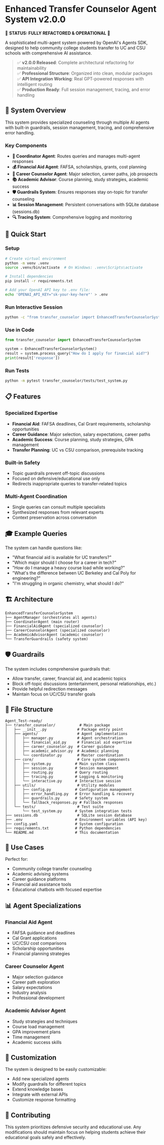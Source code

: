 # Enhanced Transfer Counselor Agent System v2.0.0

🚀 **STATUS: FULLY REFACTORED & OPERATIONAL** 🚀

A sophisticated multi-agent system powered by OpenAI's Agents SDK, designed to help community college students transfer to UC and CSU schools with comprehensive AI assistance.

> ✅ **v2.0.0 Released**: Complete architectural refactoring for maintainability  
> ✅ **Professional Structure**: Organized into clean, modular packages  
> ✅ **API Integration Working**: Real GPT-powered responses with intelligent routing  
> ✅ **Production Ready**: Full session management, tracing, and error handling  

## 🎯 System Overview

This system provides specialized counseling through multiple AI agents with built-in guardrails, session management, tracing, and comprehensive error handling.

### Key Components

- **🤖 Coordinator Agent**: Routes queries and manages multi-agent responses
- **💰 Financial Aid Agent**: FAFSA, scholarships, grants, cost planning
- **💼 Career Counselor Agent**: Major selection, career paths, job prospects
- **📚 Academic Advisor**: Course planning, study strategies, academic success
- **🛡️ Guardrails System**: Ensures responses stay on-topic for transfer counseling
- **📊 Session Management**: Persistent conversations with SQLite database (sessions.db)
- **🔍 Tracing System**: Comprehensive logging and monitoring

## 🚀 Quick Start

### Setup
```bash
# Create virtual environment
python -m venv .venv
source .venv/bin/activate  # On Windows: .venv\Scripts\activate

# Install dependencies
pip install -r requirements.txt

# Add your OpenAI API key to .env file:
echo 'OPENAI_API_KEY="sk-your-key-here"' > .env
```

### Run Interactive Session
```bash
python -c "from transfer_counselor import EnhancedTransferCounselorSystem; system = EnhancedTransferCounselorSystem(); system.interactive_session()"
```

### Use in Code
```python
from transfer_counselor import EnhancedTransferCounselorSystem

system = EnhancedTransferCounselorSystem()
result = system.process_query("How do I apply for financial aid?")
print(result['response'])
```

### Run Tests
```bash
python -m pytest transfer_counselor/tests/test_system.py
```

## 📋 Features

### Specialized Expertise
- **Financial Aid**: FAFSA deadlines, Cal Grant requirements, scholarship opportunities
- **Career Guidance**: Major selection, salary expectations, career paths
- **Academic Success**: Course planning, study strategies, GPA management
- **Transfer Planning**: UC vs CSU comparison, prerequisite tracking

### Built-in Safety
- Topic guardrails prevent off-topic discussions
- Focused on defensive/educational use only
- Redirects inappropriate queries to transfer-related topics

### Multi-Agent Coordination
- Single queries can consult multiple specialists
- Synthesized responses from relevant experts
- Context preservation across conversation

## 🎓 Example Queries

The system can handle questions like:
- "What financial aid is available for UC transfers?"
- "Which major should I choose for a career in tech?"
- "How do I manage a heavy course load while working?"
- "What's the difference between UC Berkeley and Cal Poly for engineering?"
- "I'm struggling in organic chemistry, what should I do?"

## 🏗️ Architecture

```
EnhancedTransferCounselorSystem
├── AgentManager (orchestrates all agents)
├── CoordinatorAgent (main router)
├── FinancialAidAgent (specialized counselor)
├── CareerCounselorAgent (specialized counselor)
├── AcademicAdvisorAgent (academic counselor)
└── TransferGuardrails (safety system)
```

## 🛡️ Guardrails

The system includes comprehensive guardrails that:
- Allow transfer, career, financial aid, and academic topics
- Block off-topic discussions (entertainment, personal relationships, etc.)
- Provide helpful redirection messages
- Maintain focus on UC/CSU transfer goals

## 📁 File Structure

```
Agent_Test-ready/
├── transfer_counselor/           # Main package
│   ├── __init__.py              # Package entry point
│   ├── agents/                  # Agent implementations
│   │   ├── manager.py           # Agent orchestration
│   │   ├── financial_aid.py     # Financial aid expertise
│   │   ├── career_counselor.py  # Career guidance
│   │   ├── academic_advisor.py  # Academic planning
│   │   └── coordinator.py       # Master coordination
│   ├── core/                    # Core system components
│   │   ├── system.py           # Main system class
│   │   ├── session.py          # Session management
│   │   ├── routing.py          # Query routing
│   │   ├── tracing.py          # Logging & monitoring
│   │   └── interactive.py      # Interactive session
│   ├── utils/                   # Utility modules
│   │   ├── config.py           # Configuration management
│   │   ├── error_handling.py   # Error handling & recovery
│   │   ├── guardrails.py       # Safety system
│   │   └── fallback_responses.py # Fallback responses
│   └── tests/                   # Test suite
│       └── test_system.py      # System integration tests
├── sessions.db                  # SQLite session database
├── .env                        # Environment variables (API key)
├── config.yaml                 # System configuration
├── requirements.txt            # Python dependencies
└── README.md                   # This documentation
```

## 🎯 Use Cases

Perfect for:
- Community college transfer counseling
- Academic advising systems
- Career guidance platforms
- Financial aid assistance tools
- Educational chatbots with focused expertise

## 📊 Agent Specializations

### Financial Aid Agent
- FAFSA guidance and deadlines
- Cal Grant applications
- UC/CSU cost comparisons
- Scholarship opportunities
- Financial planning strategies

### Career Counselor Agent
- Major selection guidance
- Career path exploration
- Salary expectations
- Industry analysis
- Professional development

### Academic Advisor Agent
- Study strategies and techniques
- Course load management
- GPA improvement plans
- Time management
- Academic success skills

## 🔧 Customization

The system is designed to be easily customizable:
- Add new specialized agents
- Modify guardrails for different topics
- Extend knowledge bases
- Integrate with external APIs
- Customize response formatting

## 🤝 Contributing

This system prioritizes defensive security and educational use. Any modifications should maintain focus on helping students achieve their educational goals safely and effectively.